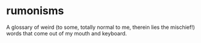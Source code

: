 # rumonisms
A glossary of weird (to some, totally normal to me, therein lies the mischief!) words that come out of my mouth and keyboard.
